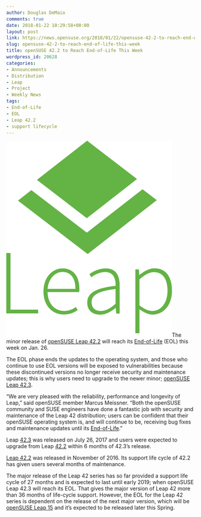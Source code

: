 ```yaml
---
author: Douglas DeMaio
comments: true
date: 2018-01-22 10:29:58+00:00
layout: post
link: https://news.opensuse.org/2018/01/22/opensuse-42-2-to-reach-end-of-life-this-week/
slug: opensuse-42-2-to-reach-end-of-life-this-week
title: openSUSE 42.2 to Reach End-of-Life This Week
wordpress_id: 20628
categories:
- Announcements
- Distribution
- Leap
- Project
- Weekly News
tags:
- End-of-Life
- EOL
- Leap 42.2
- support lifecycle
---
```


![](/wp-content/uploads/2016/04/Leap-green.png)The minor release of [openSUSE Leap 42.2](https://news.opensuse.org/2016/11/16/optimal-release-for-linux-professionals-arrives-with-opensuse-leap-42-2/) will reach its [End-of-Life](https://en.wikipedia.org/wiki/End-of-life_(product)#Computing) (EOL) this week on Jan. 26.

The EOL phase ends the updates to the operating system, and those who continue to use EOL versions will be exposed to vulnerabilities because these discontinued versions no longer receive security and maintenance updates; this is why users need to upgrade to the newer minor; [openSUSE Leap 42.3](https://news.opensuse.org/2017/07/26/refresh-of-linux-distribution-continues-leveraging-community-enterprise-benefits/).

“We are very pleased with the reliability, performance and longevity of Leap,” said openSUSE member Marcus Meissner. “Both the openSUSE community and SUSE engineers have done a fantastic job with security and maintenance of the Leap 42 distribution; users can be confident that their openSUSE operating system is, and will continue to be, receiving bug fixes and maintenance updates until its [End-of-Life](https://en.wikipedia.org/wiki/End-of-life_(product)#Computing).”

Leap [42.3](https://news.opensuse.org/2017/07/26/refresh-of-linux-distribution-continues-leveraging-community-enterprise-benefits/) was released on July 26, 2017 and users were expected to upgrade from Leap [42.2](https://news.opensuse.org/2016/11/16/optimal-release-for-linux-professionals-arrives-with-opensuse-leap-42-2/) within 6 months of 42.3’s release.

[Leap 42.2](https://news.opensuse.org/2016/11/16/optimal-release-for-linux-professionals-arrives-with-opensuse-leap-42-2/) was released in November of 2016. Its support life cycle of 42.2 has given users several months of maintenance.

The major release of the Leap 42 series has so far provided a support life cycle of 27 months and is expected to last until early 2019; when openSUSE Leap 42.3 will reach its EOL. That gives the major version of Leap 42 more than 36 months of life-cycle support. However, the EOL for the Leap 42 series is dependent on the release of the next major version, which will be [openSUSE Leap 15](https://en.opensuse.org/openSUSE:Roadmap) and it’s expected to be released later this Spring.
